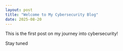 ```yaml
---
layout: post
title: "Welcome to My Cybersecurity Blog"
date: 2025-08-20
---
```


This is the first post on my journey into cybersecurity!

Stay tuned
